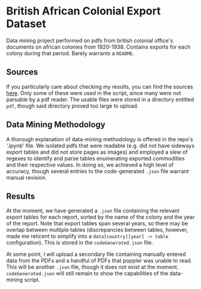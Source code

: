 # British African Colonial Export Dataset
Data mining project performed on pdfs from british colonial office's documents on african colonies from 1920-1938. Contains exports for each colony during that period. Barely warrants a `README`.

## Sources

If you particularly care about checking my results, you can find the sources [here](https://archive.org/search.php?query=creator%3A%22Great+Britain.+Colonial+Office%22&and%5B%5D=year%3A%221938%22&and%5B%5D=year%3A%221937%22&and%5B%5D=year%3A%221936%22&and%5B%5D=year%3A%221935%22&and%5B%5D=year%3A%221934%22&and%5B%5D=year%3A%221933%22&and%5B%5D=year%3A%221932%22&and%5B%5D=year%3A%221931%22&and%5B%5D=year%3A%221930%22&and%5B%5D=year%3A%221929%22&and%5B%5D=year%3A%221927%22&and%5B%5D=year%3A%221922%22&and%5B%5D=year%3A%221921%22&and%5B%5D=year%3A%221920%22&page=2). Only some of these were used in the script, since many were not parsable by a pdf reader. The usable files were stored in a directory entitled `pdf`, though said directory proved too large to upload.


## Data Mining Methodology

A thorough explanation of data-mining methodology is offered in the repo's '.ipynb' file. We isolated pdfs that were readable (e.g. did not have sideways export tables and did not store pages as images) and employed a slew of regexes to identify and parse tables enumerating exported commodities and their respective values. In doing so, we achieved a high level of accuracy, though several entries to the code-generated `.json` file warrant manual revision.

## Results

At the moment, we have generated a `.json` file containing the relevant export tables for each report, sorted by the name of the colony and the year of the report. Note that export tables span several years, so there may be overlap between multiple tables (discrepancies between tables, however, made me reticent to simplify into a `data[country][year] -> table` configuration). This is stored in the `codeGenerated.json` file.

At some point, I will upload a secondary file containing manually entered data from the PDFs and a handful of PDFs that poppler was unable to read. This will be another `.json` file, though it does not exist at the moment. `codeGenerated.json`  will still remain to show the capabilities of the data-mining script.
